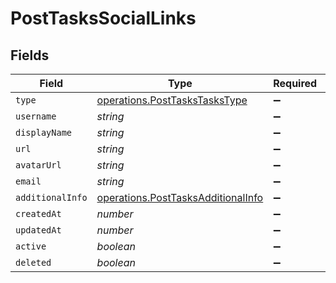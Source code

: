 # PostTasksSocialLinks


## Fields

| Field                                                                                    | Type                                                                                     | Required                                                                                 | Description                                                                              |
| ---------------------------------------------------------------------------------------- | ---------------------------------------------------------------------------------------- | ---------------------------------------------------------------------------------------- | ---------------------------------------------------------------------------------------- |
| `type`                                                                                   | [operations.PostTasksTasksType](../../models/operations/posttaskstaskstype.md)           | :heavy_minus_sign:                                                                       | N/A                                                                                      |
| `username`                                                                               | *string*                                                                                 | :heavy_minus_sign:                                                                       | N/A                                                                                      |
| `displayName`                                                                            | *string*                                                                                 | :heavy_minus_sign:                                                                       | N/A                                                                                      |
| `url`                                                                                    | *string*                                                                                 | :heavy_minus_sign:                                                                       | N/A                                                                                      |
| `avatarUrl`                                                                              | *string*                                                                                 | :heavy_minus_sign:                                                                       | N/A                                                                                      |
| `email`                                                                                  | *string*                                                                                 | :heavy_minus_sign:                                                                       | N/A                                                                                      |
| `additionalInfo`                                                                         | [operations.PostTasksAdditionalInfo](../../models/operations/posttasksadditionalinfo.md) | :heavy_minus_sign:                                                                       | N/A                                                                                      |
| `createdAt`                                                                              | *number*                                                                                 | :heavy_minus_sign:                                                                       | N/A                                                                                      |
| `updatedAt`                                                                              | *number*                                                                                 | :heavy_minus_sign:                                                                       | N/A                                                                                      |
| `active`                                                                                 | *boolean*                                                                                | :heavy_minus_sign:                                                                       | N/A                                                                                      |
| `deleted`                                                                                | *boolean*                                                                                | :heavy_minus_sign:                                                                       | N/A                                                                                      |